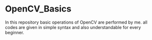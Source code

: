 # OpenCV_Basics
In this repository basic operations of OpenCV are performed by me. all codes are given in simple syntax and also understandable for every beginner. 
